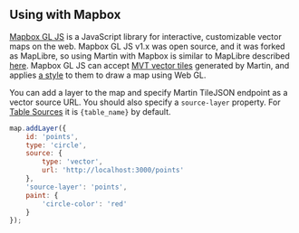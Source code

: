## Using with Mapbox

[Mapbox GL JS](https://github.com/mapbox/mapbox-gl-js) is a JavaScript library for interactive, customizable vector maps
on the web. Mapbox GL JS v1.x was open source, and it was forked as MapLibre, so using Martin with Mapbox is similar to
MapLibre described [here](using-with-maplibre.md). Mapbox GL JS can
accept [MVT vector tiles](https://github.com/mapbox/vector-tile-spec) generated by Martin, and
applies [a style](https://maplibre.org/maplibre-style-spec/) to them to draw a map using Web GL.

You can add a layer to the map and specify Martin TileJSON endpoint as a vector source URL. You should also specify
a `source-layer` property. For [Table Sources](sources-pg-tables.md) it is `{table_name}` by default.

```js
map.addLayer({
    id: 'points',
    type: 'circle',
    source: {
        type: 'vector',
        url: 'http://localhost:3000/points'
    },
    'source-layer': 'points',
    paint: {
        'circle-color': 'red'
    }
});
```

